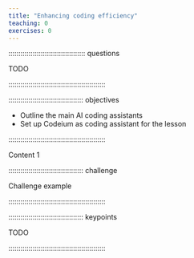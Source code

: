 ```yaml
---
title: "Enhancing coding efficiency"
teaching: 0
exercises: 0
---
```


:::::::::::::::::::::::::::::::::::::: questions 

TODO

::::::::::::::::::::::::::::::::::::::::::::::::

::::::::::::::::::::::::::::::::::::: objectives

- Outline the main AI coding assistants
- Set up Codeium as coding assistant for the lesson

::::::::::::::::::::::::::::::::::::::::::::::::

Content 1

::::::::::::::::::::::::::::::::::::: challenge 

Challenge example

::::::::::::::::::::::::::::::::::::::::::::::::

::::::::::::::::::::::::::::::::::::: keypoints 

TODO

::::::::::::::::::::::::::::::::::::::::::::::::
